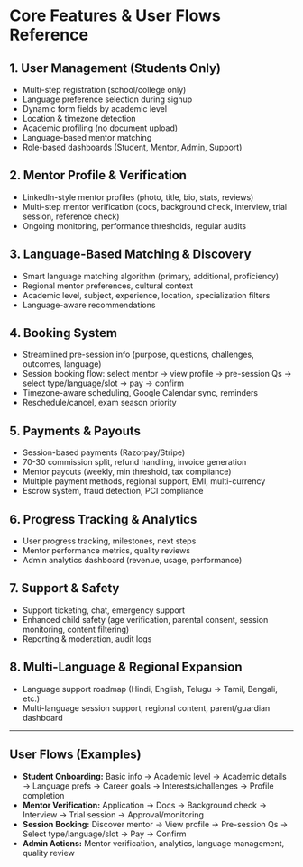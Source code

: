 # Core Features & User Flows Reference

## 1. User Management (Students Only)
- Multi-step registration (school/college only)
- Language preference selection during signup
- Dynamic form fields by academic level
- Location & timezone detection
- Academic profiling (no document upload)
- Language-based mentor matching
- Role-based dashboards (Student, Mentor, Admin, Support)

## 2. Mentor Profile & Verification
- LinkedIn-style mentor profiles (photo, title, bio, stats, reviews)
- Multi-step mentor verification (docs, background check, interview, trial session, reference check)
- Ongoing monitoring, performance thresholds, regular audits

## 3. Language-Based Matching & Discovery
- Smart language matching algorithm (primary, additional, proficiency)
- Regional mentor preferences, cultural context
- Academic level, subject, experience, location, specialization filters
- Language-aware recommendations

## 4. Booking System
- Streamlined pre-session info (purpose, questions, challenges, outcomes, language)
- Session booking flow: select mentor → view profile → pre-session Qs → select type/language/slot → pay → confirm
- Timezone-aware scheduling, Google Calendar sync, reminders
- Reschedule/cancel, exam season priority

## 5. Payments & Payouts
- Session-based payments (Razorpay/Stripe)
- 70-30 commission split, refund handling, invoice generation
- Mentor payouts (weekly, min threshold, tax compliance)
- Multiple payment methods, regional support, EMI, multi-currency
- Escrow system, fraud detection, PCI compliance

## 6. Progress Tracking & Analytics
- User progress tracking, milestones, next steps
- Mentor performance metrics, quality reviews
- Admin analytics dashboard (revenue, usage, performance)

## 7. Support & Safety
- Support ticketing, chat, emergency support
- Enhanced child safety (age verification, parental consent, session monitoring, content filtering)
- Reporting & moderation, audit logs

## 8. Multi-Language & Regional Expansion
- Language support roadmap (Hindi, English, Telugu → Tamil, Bengali, etc.)
- Multi-language session support, regional content, parent/guardian dashboard

---

## User Flows (Examples)
- **Student Onboarding:** Basic info → Academic level → Academic details → Language prefs → Career goals → Interests/challenges → Profile completion
- **Mentor Verification:** Application → Docs → Background check → Interview → Trial session → Approval/monitoring
- **Session Booking:** Discover mentor → View profile → Pre-session Qs → Select type/language/slot → Pay → Confirm
- **Admin Actions:** Mentor verification, analytics, language management, quality review 